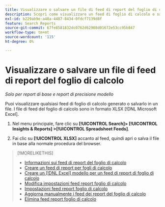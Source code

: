 ```yaml
---
title: Visualizzare o salvare un file di feed di report del foglio di calcolo
description: Scopri come visualizzare un feed di foglio di calcolo e salvarlo in un file.
exl-id: b229ab9e-a48a-4487-8434-0fdcf7139d8f
feature: Search Reports
source-git-commit: 67fe8581832dc0762d62908d01672e53cc95b847
workflow-type: tm+mt
source-wordcount: '115'
ht-degree: 0%

---
```


# Visualizzare o salvare un file di feed di report del foglio di calcolo

*Solo per report di base e report di precisione modello*

Puoi visualizzare qualsiasi feed di foglio di calcolo generato o salvarlo in un file. I file di feed del foglio di calcolo sono in formato XLSX [!DNL Microsoft Excel].

1. Nel menu principale, fare clic su **[!UICONTROL Search]> [!UICONTROL Insights & Reports] >[!UICONTROL Spreadsheet Feeds]**.

1. Fai clic su **[!UICONTROL XLSX]** accanto al feed, quindi apri o salva il file in base alla normale procedura del browser.

>[!MORELIKETHIS]
>
>* [Informazioni sui feed di report del foglio di calcolo](spreadsheet-feed-about.md)
>* [Creare un feed di report per fogli di calcolo](spreadsheet-feed-create.md)
>* [Creare un  [!DNL Excel] modello per un feed di report di foglio di calcolo](spreadsheet-feed-create-excel-template.md)
>* [Modifica impostazioni feed report foglio di calcolo](spreadsheet-feed-edit.md)
>* [Impostazioni feed report foglio di calcolo](spreadsheet-feed-settings.md)
>* [Aggiorna manualmente i feed dei report del foglio di calcolo](spreadsheet-feed-refresh.md)
>* [Elimina feed report foglio di calcolo](spreadsheet-feed-delete.md)
